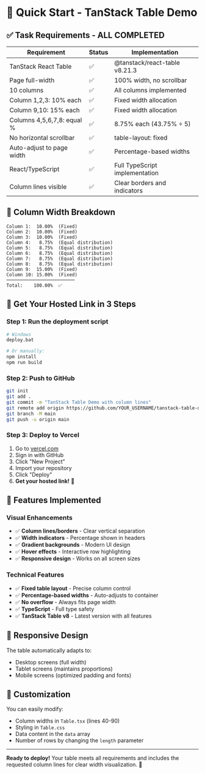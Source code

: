 # 🚀 Quick Start - TanStack Table Demo

## ✅ Task Requirements - ALL COMPLETED

| Requirement | Status | Implementation |
|-------------|--------|----------------|
| TanStack React Table | ✅ | @tanstack/react-table v8.21.3 |
| Page full-width | ✅ | 100% width, no scrollbar |
| 10 columns | ✅ | All columns implemented |
| Column 1,2,3: 10% each | ✅ | Fixed width allocation |
| Column 9,10: 15% each | ✅ | Fixed width allocation |
| Columns 4,5,6,7,8: equal % | ✅ | 8.75% each (43.75% ÷ 5) |
| No horizontal scrollbar | ✅ | table-layout: fixed |
| Auto-adjust to page width | ✅ | Percentage-based widths |
| React/TypeScript | ✅ | Full TypeScript implementation |
| Column lines visible | ✅ | Clear borders and indicators |

## 🎯 Column Width Breakdown

```
Column 1:  10.00%  (Fixed)
Column 2:  10.00%  (Fixed)  
Column 3:  10.00%  (Fixed)
Column 4:   8.75%  (Equal distribution)
Column 5:   8.75%  (Equal distribution)
Column 6:   8.75%  (Equal distribution)
Column 7:   8.75%  (Equal distribution)
Column 8:   8.75%  (Equal distribution)
Column 9:  15.00%  (Fixed)
Column 10: 15.00%  (Fixed)
─────────────────────────
Total:    100.00%  ✅
```

## 🚀 Get Your Hosted Link in 3 Steps

### Step 1: Run the deployment script
```bash
# Windows
deploy.bat

# Or manually:
npm install
npm run build
```

### Step 2: Push to GitHub
```bash
git init
git add .
git commit -m "TanStack Table Demo with column lines"
git remote add origin https://github.com/YOUR_USERNAME/tanstack-table-demo.git
git branch -M main
git push -u origin main
```

### Step 3: Deploy to Vercel
1. Go to [vercel.com](https://vercel.com)
2. Sign in with GitHub
3. Click "New Project"
4. Import your repository
5. Click "Deploy"
6. **Get your hosted link!** 🎉

## 🎨 Features Implemented

### Visual Enhancements
- ✅ **Column lines/borders** - Clear vertical separation
- ✅ **Width indicators** - Percentage shown in headers
- ✅ **Gradient backgrounds** - Modern UI design
- ✅ **Hover effects** - Interactive row highlighting
- ✅ **Responsive design** - Works on all screen sizes

### Technical Features
- ✅ **Fixed table layout** - Precise column control
- ✅ **Percentage-based widths** - Auto-adjusts to container
- ✅ **No overflow** - Always fits page width
- ✅ **TypeScript** - Full type safety
- ✅ **TanStack Table v8** - Latest version with all features

## 📱 Responsive Design

The table automatically adapts to:
- Desktop screens (full width)
- Tablet screens (maintains proportions)
- Mobile screens (optimized padding and fonts)

## 🔧 Customization

You can easily modify:
- Column widths in `Table.tsx` (lines 40-90)
- Styling in `Table.css`
- Data content in the `data` array
- Number of rows by changing the `length` parameter

---

**Ready to deploy!** Your table meets all requirements and includes the requested column lines for clear width visualization. 🎯
